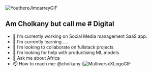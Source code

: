 ![YouthereJimcarreyGIF](https://github.com/cholkany/cholkany/assets/73144638/b113c154-c6b2-4536-8556-f0ecf60eac9a)

## Am Cholkany but call me # Digital



- 🔭 I’m currently working on Social Media management SaaS app.
- 🌱 I’m currently learning ....
- 👯 I’m looking to collaborate on fullstack projects
- 🤔 I’m looking for help with productising ML models
- 💬 Ask me about Africa
- 📫 How to reach me: @cholkany
t![MultiversxXLogoGIF](https://github.com/cholkany/cholkany/assets/73144638/2ec8448c-9b00-4dff-aaee-11f66c9fb447)
  



